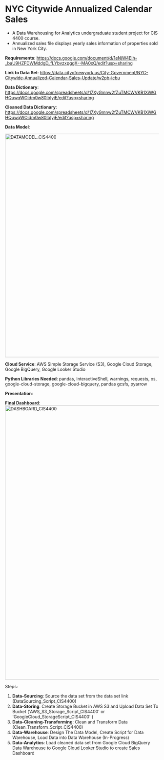 # NYC Citywide Annualized Calendar Sales
- A Data Warehousing for Analytics undergraduate student project for CIS 4400 course.
- Annualized sales file displays yearly sales information of properties sold in New York City.

**Requirements**: https://docs.google.com/document/d/1eNjW4EIh-_baU9HZFDWMddgD_fLYbvzxpggX--MA0xQ/edit?usp=sharing

**Link to Data Set**: https://data.cityofnewyork.us/City-Government/NYC-Citywide-Annualized-Calendar-Sales-Update/w2pb-icbu

**Data Dictionary**: https://docs.google.com/spreadsheets/d/17XyGmnw2fZuTMCWVKB1XiWGHQuwqWOidm0w80lbIyjE/edit?usp=sharing

**Cleaned Data Dictionary**: https://docs.google.com/spreadsheets/d/17XyGmnw2fZuTMCWVKB1XiWGHQuwqWOidm0w80lbIyjE/edit?usp=sharing

**Data Model**:

<img width="732" alt="DATAMODEL_CIS4400" src="https://github.com/garyanmai/NYC-Properties-Sold/assets/145724601/4ceb0052-55ed-48c4-9b72-503b7d02f964">

**Cloud Service**: AWS Simple Storage Service (S3), Google Cloud Storage, Google BigQuery, Google Looker Studio

**Python Libraries Needed**: pandas, InteractiveShell, warnings, requests, os, google-cloud-storage, google-cloud-bigquery, pandas gcsfs, pyarrow

**Presentation**:

**Final Dashboard**:
<img width="898" alt="DASHBOARD_CIS4400" src="https://github.com/garyanmai/NYC-Properties-Sold/assets/145724601/cbeebd17-2c63-4da2-a94b-3fe658fcabed">

Steps:
1. **Data-Sourcing**: Source the data set from the data set link (DataSourcing_Script_CIS4400)
2. **Data-Storing**: Create Storage Bucket in AWS S3 and Upload Data Set To Bucket ('AWS_S3_Storage_Script_CIS4400' or 'GoogleCloud_StorageScript_CIS4400' )
3. **Data-Cleaning-Transforming**: Clean and Transform Data (Clean_Transform_Script_CIS4400)
4. **Data-Warehouse**: Design The Data Model, Create Script for Data Warehouse, Load Data into Data Warehouse (In-Progress)
5. **Data-Analytics**: Load cleaned data set from Google Cloud BigQuery Data Warehouse to Google Cloud Looker Studio to create Sales Dashboard

